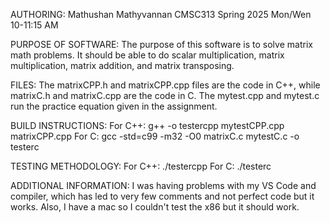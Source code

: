 AUTHORING: Mathushan Mathyvannan CMSC313 Spring 2025 Mon/Wen 10-11:15 AM

PURPOSE OF SOFTWARE: The purpose of this software is to solve matrix math problems. It should be able to do scalar multiplication, matrix multiplication, matrix addition, and matrix transposing.

FILES: The matrixCPP.h and matrixCPP.cpp files are the code in C++, while matrixC.h and matrixC.cpp are the code in C. The mytest.cpp and mytest.c run the practice equation given in the assignment.

BUILD INSTRUCTIONS: 
For C++: g++ -o testercpp mytestCPP.cpp matrixCPP.cpp
For C: gcc -std=c99 -m32 -O0 matrixC.c mytestC.c -o testerc

TESTING METHODOLOGY: 
For C++: ./testercpp
For C: ./testerc

ADDITIONAL INFORMATION: I was having problems with my VS Code and compiler, which has led to very few comments and not perfect code but it works. Also, I have a mac so I couldn't test the x86 but it should work.

